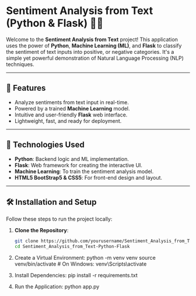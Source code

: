 # Sentiment Analysis from Text (Python & Flask) 🧠✨

Welcome to the **Sentiment Analysis from Text** project! This application uses the power of **Python**, **Machine Learning (ML)**, and **Flask** to classify the sentiment of text inputs into positive, or negative categories. It's a simple yet powerful demonstration of Natural Language Processing (NLP) techniques.

---

## 🌟 Features

- Analyze sentiments from text input in real-time.
- Powered by a trained **Machine Learning** model.
- Intuitive and user-friendly **Flask** web interface.
- Lightweight, fast, and ready for deployment.

---

## 🚀 Technologies Used

- **Python**: Backend logic and ML implementation.
- **Flask**: Web framework for creating the interactive UI.
- **Machine Learning**: To train the sentiment analysis model.
- **HTML5 BootStrap5 & CSS5**: For front-end design and layout.

---

## 🛠️ Installation and Setup

Follow these steps to run the project locally:

1. **Clone the Repository**:
   ```bash
   git clone https://github.com/yourusername/Sentiment_Analysis_from_Text-Python-Flask.git
   cd Sentiment_Analysis_from_Text-Python-Flask
2. Create a Virtual Environment:
   python -m venv venv
   source venv/bin/activate   # On Windows: venv\Scripts\activate

4. Install Dependencies:
   pip install -r requirements.txt

5. Run the Application:
  python app.py
